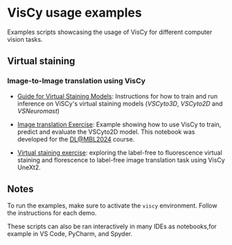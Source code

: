 # VisCy usage examples

Examples scripts showcasing the usage of VisCy for different computer vision tasks.

## Virtual staining
### Image-to-Image translation using VisCy
- [Guide for Virtual Staining Models](https://github.com/mehta-lab/VisCy/wiki/virtual-staining-instructions):
Instructions for how to train and run inference on ViSCy's virtual staining models (*VSCyto3D*, *VSCyto2D* and *VSNeuromast*) 

- [Image translation Exercise](./dlmbl_exercise/solution.py):
Example showing how to use VisCy to train, predict and evaluate the VSCyto2D model. This notebook was developed for the [DL@MBL2024](https://github.com/dlmbl/DL-MBL-2024) course.

- [Virtual staining exercise](./img2img_translation/solution.py): exploring the label-free to fluorescence virtual staining and florescence to label-free image translation task using VisCy UneXt2.

## Notes
To run the examples, make sure to activate the `viscy` environment. Follow the instructions for each demo.

These scripts can also be ran interactively in many IDEs as notebooks,for example in VS Code, PyCharm, and Spyder.
